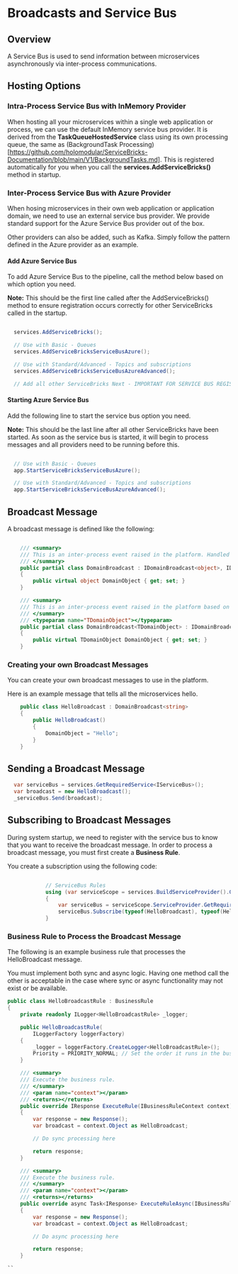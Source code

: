 # Broadcasts and Service Bus
## Overview
A Service Bus is used to send information between microservices asynchronously via inter-process communications.

## Hosting Options
### Intra-Process Service Bus with InMemory Provider
When hosting all your microservices within a single web application or process, we can use the default InMemory service bus provider.
It is derived from the  **TaskQueueHostedService** class using its own processing queue, the same as (BackgroundTask Processing)[https://github.com/holomodular/ServiceBricks-Documentation/blob/main/V1/BackgroundTasks.md].
This is registered automatically for you when you call the **services.AddServiceBricks()** method in startup.

### Inter-Process Service Bus with Azure Provider
When hosing microservices in their own web application or application domain, we need to use an external service bus provider.
We provide standard support for the Azure Service Bus provider out of the box.


Other providers can also be added, such as Kafka.
Simply follow the pattern defined in the Azure provider as an example.


#### Add Azure Service Bus
To add Azure Service Bus to the pipeline, call the method below based on which option you need.

**Note:** This should be the first line called after the AddServiceBricks() method to ensure registration occurs correctly for other ServiceBricks called in the startup.
```csharp

  services.AddServiceBricks();

  // Use with Basic - Queues
  services.AddServiceBricksServiceBusAzure();

  // Use with Standard/Advanced - Topics and subscriptions
  services.AddServiceBricksServiceBusAzureAdvanced();

  // Add all other ServiceBricks Next - IMPORTANT FOR SERVICE BUS REGISTRATION

```

#### Starting Azure Service Bus
Add the following line to start the service bus option you need.

**Note:** This should be the last line after all other ServiceBricks have been started. 
As soon as the service bus is started, it will begin to process messages and all providers need to be running before this.
```csharp

  // Use with Basic - Queues
  app.StartServiceBricksServiceBusAzure();

  // Use with Standard/Advanced - Topics and subscriptions
  app.StartServiceBricksServiceBusAzureAdvanced();
```

## Broadcast Message
A broadcast message is defined like the following:

```csharp

    /// <summary>
    /// This is an inter-process event raised in the platform. Handled by Service Bus.
    /// </summary>
    public partial class DomainBroadcast : IDomainBroadcast<object>, IDomainBroadcast
    {
        public virtual object DomainObject { get; set; }
    }

    /// <summary>
    /// This is an inter-process event raised in the platform based on a domain object.
    /// </summary>
    /// <typeparam name="TDomainObject"></typeparam>
    public partial class DomainBroadcast<TDomainObject> : IDomainBroadcast<TDomainObject>, IDomainBroadcast
    {
        public virtual TDomainObject DomainObject { get; set; }
    }

```

### Creating your own Broadcast Messages
You can create your own broadcast messages to use in the platform.

Here is an example message that tells all the microservices hello.

```csharp
    public class HelloBroadcast : DomainBroadcast<string>
    {
        public HelloBroadcast()
        {
            DomainObject = "Hello";
        }
    }

```

## Sending a Broadcast Message

```csharp
  var serviceBus = services.GetRequiredService<IServiceBus>();
  var broadcast = new HelloBroadcast();
  _serviceBus.Send(broadcast);

```

## Subscribing to Broadcast Messages
During system startup, we need to register with the service bus to know that you want to receive the broadcast message.
In order to process a broadcast message, you must first create a **Business Rule**.

You create a subscription using the following code:
```csharp

            // ServiceBus Rules
            using (var serviceScope = services.BuildServiceProvider().GetRequiredService<IServiceScopeFactory>().CreateScope())
            {
                var serviceBus = serviceScope.ServiceProvider.GetRequiredService<IServiceBus>();
                serviceBus.Subscribe(typeof(HelloBroadcast), typeof(HelloBroadcastRule));
            }

```

### Business Rule to Process the Broadcast Message

The following is an example business rule that processes the HelloBroadcast message.

You must implement both sync and async logic. Having one method call the other is acceptable in the case where sync or async functionality may not exist or be available.

```csharp
public class HelloBroadcastRule : BusinessRule
{
    private readonly ILogger<HelloBroadcastRule> _logger;

    public HelloBroadcastRule(
        ILoggerFactory loggerFactory)
    {
        _logger = loggerFactory.CreateLogger<HelloBroadcastRule>();
        Priority = PRIORITY_NORMAL; // Set the order it runs in the business rule engine
    }

    /// <summary>
    /// Execute the business rule.
    /// </summary>
    /// <param name="context"></param>
    /// <returns></returns>
    public override IResponse ExecuteRule(IBusinessRuleContext context)
    {
        var response = new Response();
        var broadcast = context.Object as HelloBroadcast;

        // Do sync processing here

        return response;
    }

    /// <summary>
    /// Execute the business rule.
    /// </summary>
    /// <param name="context"></param>
    /// <returns></returns>
    public override async Task<IResponse> ExecuteRuleAsync(IBusinessRuleContext context)
    {
        var response = new Response();
        var broadcast = context.Object as HelloBroadcast;

        // Do async processing here

        return response;
    }

``




